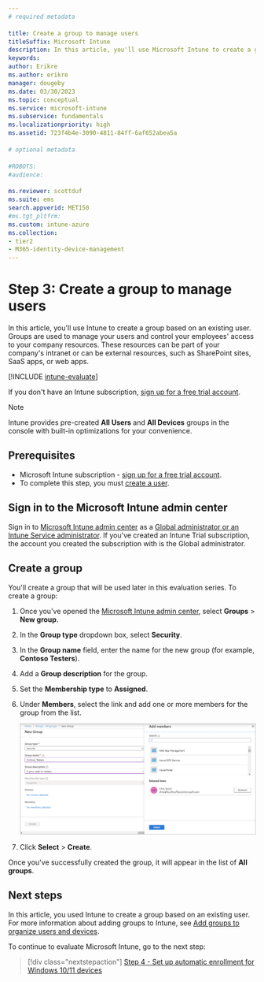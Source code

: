 ```yaml
---
# required metadata

title: Create a group to manage users
titleSuffix: Microsoft Intune
description: In this article, you'll use Microsoft Intune to create a group based on existing users.
keywords:
author: Erikre
ms.author: erikre
manager: dougeby
ms.date: 03/30/2023
ms.topic: conceptual
ms.service: microsoft-intune
ms.subservice: fundamentals
ms.localizationpriority: high
ms.assetid: 723f4b4e-3090-4811-84ff-6af652abea5a

# optional metadata

#ROBOTS:
#audience:

ms.reviewer: scottduf
ms.suite: ems
search.appverid: MET150
#ms.tgt_pltfrm:
ms.custom: intune-azure
ms.collection:
- tier2
- M365-identity-device-management
---
```


# Step 3: Create a group to manage users

In this article, you'll use Intune to create a group based on an existing user. Groups are used to manage your users and control your employees' access to your company resources. These resources can be part of your company's intranet or can be external resources, such as SharePoint sites, SaaS apps, or web apps.

[!INCLUDE [intune-evaluate](../includes/intune-evaluate.md)]

If you don't have an Intune subscription, [sign up for a free trial account](free-trial-sign-up.md).

>[!NOTE]
>Intune provides pre-created **All Users** and **All Devices** groups in the console with built-in optimizations for your convenience.

## Prerequisites

- Microsoft Intune subscription - [sign up for a free trial account](../fundamentals/free-trial-sign-up.md).
- To complete this step, you must [create a user](quickstart-create-user.md).

## Sign in to the Microsoft Intune admin center

Sign in to [Microsoft Intune admin center](https://go.microsoft.com/fwlink/?linkid=2109431) as a [Global administrator or an Intune Service administrator](users-add.md#types-of-administrators). If you've created an Intune Trial subscription, the account you created the subscription with is the Global administrator.

## Create a group

You'll create a group that will be used later in this evaluation series. To create a group:

1. Once you've opened the [Microsoft Intune admin center](https://go.microsoft.com/fwlink/?linkid=2109431), select **Groups** > **New group**.
2. In the **Group type** dropdown box, select **Security**.
3. In the **Group name** field, enter the name for the new group (for example, **Contoso Testers**).
4. Add a **Group description** for the group.
5. Set the **Membership type** to **Assigned**. 
6. Under **Members**, select the link and add one or more members for the group from the list.

    ![Screenshot of creating a group in Microsoft Intune](./media/quickstart-create-group/quickstart-use-groups-01.png)

7. Click **Select** > **Create**.

Once you've successfully created the group, it will appear in the list of **All groups**. 

## Next steps

In this article, you used Intune to create a group based on an existing user. For more information about adding groups to Intune, see [Add groups to organize users and devices](groups-add.md).

To continue to evaluate Microsoft Intune, go to the next step:

> [!div class="nextstepaction"]
> [Step 4 - Set up automatic enrollment for Windows 10/11 devices](../enrollment/quickstart-setup-auto-enrollment.md)
